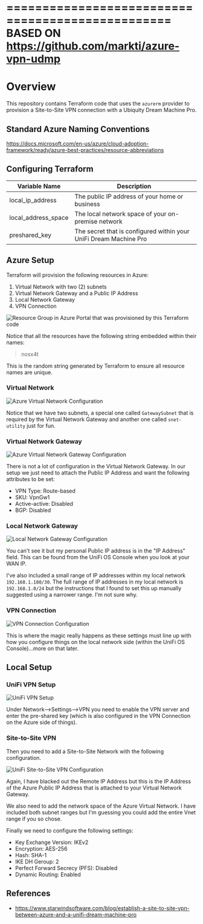 =================================================
BASED ON https://github.com/markti/azure-vpn-udmp
=================================================

# Overview
This repository contains Terraform code that uses the `azurerm` provider to provision a Site-to-Site VPN connection with a Ubiquity Dream Machine Pro.

## Standard Azure Naming Conventions
https://docs.microsoft.com/en-us/azure/cloud-adoption-framework/ready/azure-best-practices/resource-abbreviations

## Configuring Terraform

|Variable Name|Description|
|--|--|
|local_ip_address|The public IP address of your home or business|
|local_address_space|The local network space of your on-premise network|
|preshared_key|The secret that is configured within your UniFi Dream Machine Pro|

## Azure Setup

Terraform will provision the following resources in Azure:

1. Virtual Network with two (2) subnets
2. Virtual Network Gateway and a Public IP Address
3. Local Network Gateway
4. VPN Connection

![Resource Group in Azure Portal that was provisioned by this Terraform code](./docs/images/terraform_azure.png)

Notice that all the resources have the following string embedded within their names: 

>nosx4t

This is the random string generated by Terraform to ensure all resource names are unique.

### Virtual Network

![Azure Virtual Network Configuration](./docs/images/azure_vnet.png)

Notice that we have two subnets, a special one called `GatewaySubnet` that is required by the Virtual Network Gateway and another one called `snet-utility` just for fun.

### Virtual Network Gateway

![Azure Virtual Network Gateway Configuration](./docs/images/azure_vgw.png)

There is not a lot of configuration in the Virtual Network Gateway. In our setup we just need to attach the Public IP Address and want the following attributes to be set:

- VPN Type: Route-based
- SKU: VpnGw1
- Active-active: Disabled
- BGP: Disabled

### Local Network Gateway

![Local Network Gateway Configuration](./docs/images/azure_lgw.png)

You can't see it but my personal Public IP address is in the "IP Address" field. This can be found from the UniFi OS Console when you look at your WAN IP.

I've also included a small range of IP addresses within my local network `192.168.1.180/30`. The full range of IP addresses in my local network is `192.168.1.0/24` but the instructions that I found to set this up manually suggested using a narrower range. I'm not sure why.

### VPN Connection

![VPN Connection Configuration](./docs/images/azure_vgw_connection.png)

This is where the magic really happens as these settings must line up with how you configure things on the local network side (within the UniFi OS Console)...more on that later.

## Local Setup

### UniFi VPN Setup

![UniFi VPN Setup](./docs/images/unifi_vpn_setup.png)

Under Network-->Settings-->VPN you need to enable the VPN server and enter the pre-shared key (which is also configured in the VPN Connection on the Azure side of things).

### Site-to-Site VPN

Then you need to add a Site-to-Site Network with the following configuration.

![UniFi Site-to-Site VPN Configuration](./docs/images/unifi_s2s_config.png)

Again, I have blacked out the Remote IP Address but this is the IP Address of the Azure Public IP Address that is attached to your Virtual Network Gateway. 

We also need to add the network space of the Azure Virtual Network. I have included both subnet ranges but I'm guessing you could add the entire Vnet range if you so chose.

Finally we need to configure the following settings:

- Key Exchange Version: IKEv2
- Encryption: AES-256
- Hash: SHA-1
- IKE DH Geroup: 2
- Perfect Forward Secrecy (PFS): Disabled
- Dynamic Routing: Enabled

## References

 - https://www.starwindsoftware.com/blog/establish-a-site-to-site-vpn-between-azure-and-a-unifi-dream-machine-pro